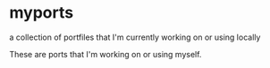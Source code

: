 # myports
a collection of portfiles that I'm currently working on or using locally

These are ports that I'm working on or using myself. 
